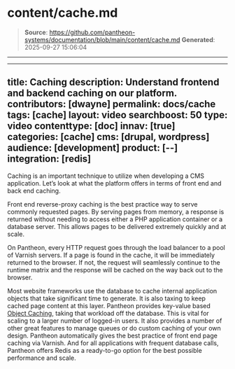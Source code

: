 # content/cache.md

> **Source**: https://github.com/pantheon-systems/documentation/blob/main/content/cache.md
> **Generated**: 2025-09-27 15:06:04

---

---
title: Caching
description: Understand frontend and backend caching on our platform.
contributors:  [dwayne]
permalink:  docs/cache
tags: [cache]
layout: video
searchboost: 50
type: video
contenttype: [doc]
innav: [true]
categories: [cache]
cms: [drupal, wordpress]
audience: [development]
product: [--]
integration: [redis]
---

<Youtube src="ecjZhtu41hs" title="Caching" />

Caching is an important technique to utilize when developing a CMS application. Let’s look at what the platform offers in terms of front end and back end caching.

Front end reverse-proxy caching is the best practice way to serve commonly requested pages. By serving pages from memory, a response is returned without needing to access either a PHP application container or a database server. This allows pages to be delivered extremely quickly and at scale.

On Pantheon, every HTTP request goes through the load balancer to a pool of Varnish servers. If a page is found in the cache, it will be immediately returned to the browser. If not, the request will seamlessly continue to the runtime matrix and the response will be cached on the way back out to the browser.

Most website frameworks use the database to cache internal application objects that take significant time to generate. It is also taxing to keep cached page content at this layer. Pantheon provides key-value based [Object Caching](/object-cache), taking that workload off the database. This is vital for scaling to a larger number of logged-in users. It also provides a number of other great features to manage queues or do custom caching of your own design.
Pantheon automatically gives the best practice of front end page caching via Varnish. And for all applications with frequent database calls, Pantheon offers Redis as a ready-to-go option for the best possible performance and scale.
